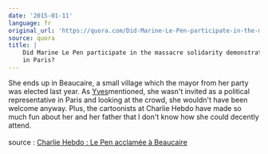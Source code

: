 ```yaml
---
date: '2015-01-11'
language: fr
original_url: 'https://quora.com/Did-Marine-Le-Pen-participate-in-the-massacre-solidarity-demonstration-in-Paris/answer/Clément-Renaud'
source: quora
title: |
    Did Marine Le Pen participate in the massacre solidarity demonstration
    in Paris?
---
```


She ends up in Beaucaire, a small village which the mayor from her party
was elected last year. As
[Yves](http://quora.com/profile/Yves-Granger)mentioned, she wasn\'t
invited as a political representative in Paris and looking at the crowd,
she wouldn\'t have been welcome anyway. Plus, the cartoonists at Charlie
Hebdo have made so much fun about her and her father that I don\'t know
how she could decently attend.\
\
source : [Charlie Hebdo : Le Pen acclamée à
Beaucaire](http://www.europe1.fr/politique/charlie-hebdo-le-pen-acclamee-lors-d-un-rassemblement-a-beaucaire-2340893)
